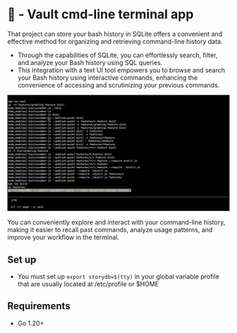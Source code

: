 # 🚀 - Vault cmd-line terminal app

That project can store your bash history in SQLite offers a convenient and effective method for organizing and retrieving command-line history data.
- Through the capabilities of SQLite, you can effortlessly search, filter, and analyze your Bash history using SQL queries.
- This integration with a text UI tool empowers you to browse and search your Bash history using interactive commands, enhancing the convenience of accessing and scrutinizing your previous commands.

![](screenshots/storydb1.gif)

You can conveniently explore and interact with your command-line history, making it easier to recall past commands, analyze usage patterns, and improve your workflow in the terminal.

## Set up
- You must set up ```export storydb=$(tty)``` in your global variable profile that are usually located at /etc/profile or $HOME

## Requirements
- Go 1.20+
